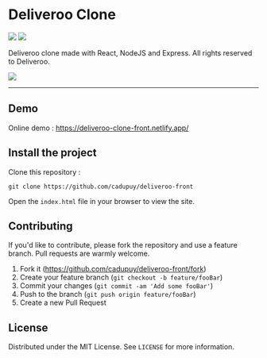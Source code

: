 # Deliveroo Clone

![](https://img.shields.io/github/last-commit/cadupuy//deliveroo-front.svg?style=for-the-badge)
![](https://img.shields.io/github/license/cadupuy//deliveroo-front.svg?style=for-the-badge)

Deliveroo clone made with React, NodeJS and Express. All rights reserved to Deliveroo.

[![](https://image.noelshack.com/fichiers/2020/46/3/1605090405-deliveroo.png)](https://deliveroo-clone-front.netlify.app/)

---

## Demo

Online demo : https://deliveroo-clone-front.netlify.app/

## Install the project

Clone this repository :

```
git clone https://github.com/cadupuy/deliveroo-front
```

Open the `index.html` file in your browser to view the site.

## Contributing

If you'd like to contribute, please fork the repository and use a feature branch. Pull requests are warmly welcome.

1. Fork it (<https://github.com/cadupuy/deliveroo-front/fork>)
2. Create your feature branch (`git checkout -b feature/fooBar`)
3. Commit your changes (`git commit -am 'Add some fooBar'`)
4. Push to the branch (`git push origin feature/fooBar`)
5. Create a new Pull Request

## License

Distributed under the MIT License. See `LICENSE` for more information.
